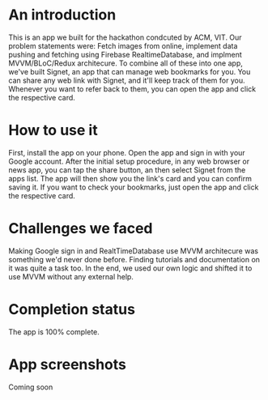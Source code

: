 # An introduction
This is an app we built for the hackathon condcuted by ACM, VIT. 
Our problem statements were: Fetch images from online, implement data pushing and fetching using Firebase RealtimeDatabase, and implment MVVM/BLoC/Redux architecure.
To combine all of these into one app, we've built Signet, an app that can manage web bookmarks for you. You can share any web link with Signet, and it'll keep track of them for you. Whenever you want to refer back to them, you can open the app and click the respective card.

# How to use it
First, install the app on your phone. Open the app and sign in with your Google account.
After the initial setup procedure, in any web browser or news app, you can tap the share button, an then select Signet from the apps list.
The app will then show you the link's card and you can confirm saving it.
If you want to check your bookmarks, just open the app and click the respective card.

# Challenges we faced
Making Google sign in and RealtTimeDatabase use MVVM architecure was something we'd never done before. Finding tutorials and documentation on it was quite a task too. In the end, we used our own logic and shifted it to use MVVM without any external help. 

# Completion status
The app is 100% complete.

# App screenshots
Coming soon
